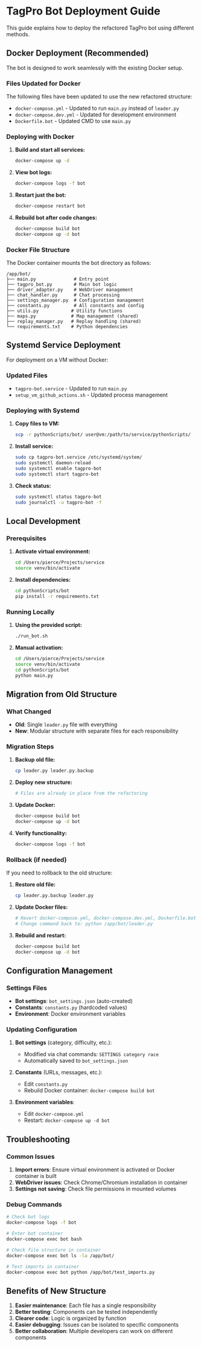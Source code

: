 # TagPro Bot Deployment Guide

This guide explains how to deploy the refactored TagPro bot using different methods.

## Docker Deployment (Recommended)

The bot is designed to work seamlessly with the existing Docker setup.

### Files Updated for Docker

The following files have been updated to use the new refactored structure:

- `docker-compose.yml` - Updated to run `main.py` instead of `leader.py`
- `docker-compose.dev.yml` - Updated for development environment
- `Dockerfile.bot` - Updated CMD to use `main.py`

### Deploying with Docker

1. **Build and start all services:**
   ```bash
   docker-compose up -d
   ```

2. **View bot logs:**
   ```bash
   docker-compose logs -f bot
   ```

3. **Restart just the bot:**
   ```bash
   docker-compose restart bot
   ```

4. **Rebuild bot after code changes:**
   ```bash
   docker-compose build bot
   docker-compose up -d bot
   ```

### Docker File Structure

The Docker container mounts the bot directory as follows:
```
/app/bot/
├── main.py              # Entry point
├── tagpro_bot.py        # Main bot logic
├── driver_adapter.py    # WebDriver management
├── chat_handler.py      # Chat processing
├── settings_manager.py  # Configuration management
├── constants.py         # All constants and config
├── utils.py            # Utility functions
├── maps.py             # Map management (shared)
├── replay_manager.py   # Replay handling (shared)
└── requirements.txt    # Python dependencies
```

## Systemd Service Deployment

For deployment on a VM without Docker:

### Updated Files

- `tagpro-bot.service` - Updated to run `main.py`
- `setup_vm_github_actions.sh` - Updated process management

### Deploying with Systemd

1. **Copy files to VM:**
   ```bash
   scp -r pythonScripts/bot/ user@vm:/path/to/service/pythonScripts/
   ```

2. **Install service:**
   ```bash
   sudo cp tagpro-bot.service /etc/systemd/system/
   sudo systemctl daemon-reload
   sudo systemctl enable tagpro-bot
   sudo systemctl start tagpro-bot
   ```

3. **Check status:**
   ```bash
   sudo systemctl status tagpro-bot
   sudo journalctl -u tagpro-bot -f
   ```

## Local Development

### Prerequisites

1. **Activate virtual environment:**
   ```bash
   cd /Users/pierce/Projects/service
   source venv/bin/activate
   ```

2. **Install dependencies:**
   ```bash
   cd pythonScripts/bot
   pip install -r requirements.txt
   ```

### Running Locally

1. **Using the provided script:**
   ```bash
   ./run_bot.sh
   ```

2. **Manual activation:**
   ```bash
   cd /Users/pierce/Projects/service
   source venv/bin/activate
   cd pythonScripts/bot
   python main.py
   ```

## Migration from Old Structure

### What Changed

- **Old**: Single `leader.py` file with everything
- **New**: Modular structure with separate files for each responsibility

### Migration Steps

1. **Backup old file:**
   ```bash
   cp leader.py leader.py.backup
   ```

2. **Deploy new structure:**
   ```bash
   # Files are already in place from the refactoring
   ```

3. **Update Docker:**
   ```bash
   docker-compose build bot
   docker-compose up -d bot
   ```

4. **Verify functionality:**
   ```bash
   docker-compose logs -f bot
   ```

### Rollback (if needed)

If you need to rollback to the old structure:

1. **Restore old file:**
   ```bash
   cp leader.py.backup leader.py
   ```

2. **Update Docker files:**
   ```bash
   # Revert docker-compose.yml, docker-compose.dev.yml, Dockerfile.bot
   # Change command back to: python /app/bot/leader.py
   ```

3. **Rebuild and restart:**
   ```bash
   docker-compose build bot
   docker-compose up -d bot
   ```

## Configuration Management

### Settings Files

- **Bot settings**: `bot_settings.json` (auto-created)
- **Constants**: `constants.py` (hardcoded values)
- **Environment**: Docker environment variables

### Updating Configuration

1. **Bot settings** (category, difficulty, etc.):
   - Modified via chat commands: `SETTINGS category race`
   - Automatically saved to `bot_settings.json`

2. **Constants** (URLs, messages, etc.):
   - Edit `constants.py`
   - Rebuild Docker container: `docker-compose build bot`

3. **Environment variables**:
   - Edit `docker-compose.yml`
   - Restart: `docker-compose up -d bot`

## Troubleshooting

### Common Issues

1. **Import errors**: Ensure virtual environment is activated or Docker container is built
2. **WebDriver issues**: Check Chrome/Chromium installation in container
3. **Settings not saving**: Check file permissions in mounted volumes

### Debug Commands

```bash
# Check bot logs
docker-compose logs -f bot

# Enter bot container
docker-compose exec bot bash

# Check file structure in container
docker-compose exec bot ls -la /app/bot/

# Test imports in container
docker-compose exec bot python /app/bot/test_imports.py
```

## Benefits of New Structure

1. **Easier maintenance**: Each file has a single responsibility
2. **Better testing**: Components can be tested independently
3. **Clearer code**: Logic is organized by function
4. **Easier debugging**: Issues can be isolated to specific components
5. **Better collaboration**: Multiple developers can work on different components
